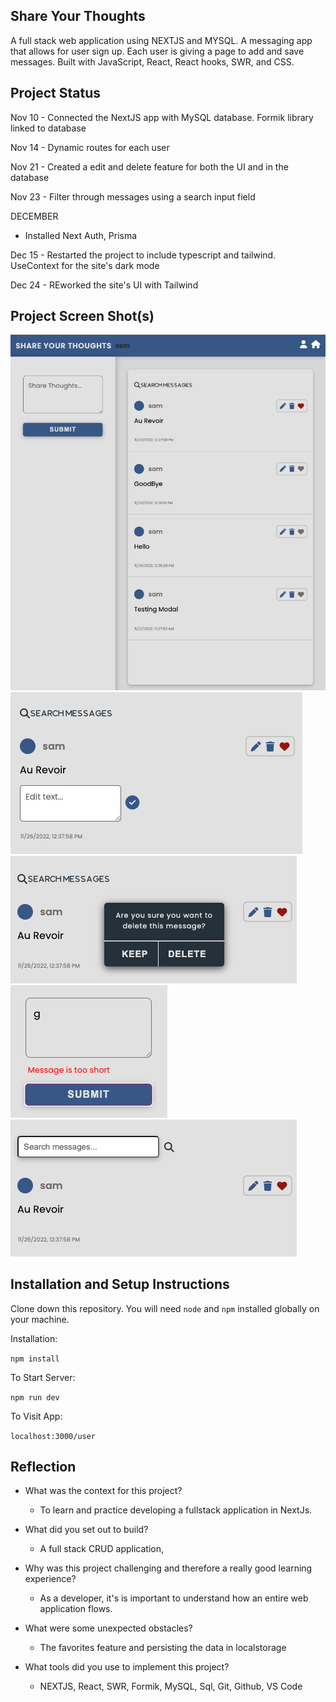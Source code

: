 ## Share Your Thoughts

A full stack web application using NEXTJS and MYSQL. A messaging app that allows for user sign up. Each user is giving a page to add and save messages. Built with JavaScript, React, React hooks, SWR, and CSS.

## Project Status

Nov 10 - Connected the NextJS app with MySQL database. Formik library linked to database

Nov 14 - Dynamic routes for each user

Nov 21 - Created a edit and delete feature for both the UI and in the database

Nov 23 - Filter through messages using a search input field

DECEMBER

- Installed Next Auth, Prisma

Dec 15 - Restarted the project to include typescript and tailwind. 
         UseContext for the site's dark mode

Dec 24 - REworked the site's UI with Tailwind
## Project Screen Shot(s)

<img src="./public/screenshots/ui1.png">
<img src="./public/screenshots/ui_edit.png">
<img src="./public/screenshots/ui_delete.png">
<img src="./public/screenshots/ui_errors.png">
<img src="./public/screenshots/ui_search.png">

## Installation and Setup Instructions

Clone down this repository. You will need `node` and `npm` installed globally on your machine.

Installation:

`npm install`

To Start Server:

`npm run dev`

To Visit App:

`localhost:3000/user`

## Reflection

- What was the context for this project?
  - To learn and practice developing a fullstack application in NextJs.
- What did you set out to build?

  - A full stack CRUD application,

- Why was this project challenging and therefore a really good learning experience?
  - As a developer, it's is important to understand how an entire web application flows.
- What were some unexpected obstacles?
  - The favorites feature and persisting the data in localstorage
- What tools did you use to implement this project?
  - NEXTJS, React, SWR, Formik, MySQL, Sql, Git, Github, VS Code

